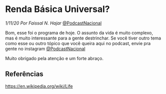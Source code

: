 <!-- 5u0Ig6cQyJAYnvxZTOzHn5 -->
# Renda Básica Universal? 
*1/11/20* 
*Por Faissal N. Hajar* 
[@PodcastNacional](https://www.instagram.com/podcastnacional/)




Bom, esse foi o programa de hoje.
O assunto da vida é muito complexo, mas é muito interessante para a gente destrinchar. Se você tiver outro tema como esse ou outro tópico que você queira aqui no podcast, envie pra gente no instagram [@PodcastNacional](https://www.instagram.com/podcastnacional/)

Muito obrigado pela atenção e um forte abraço.

## Referências

<https://en.wikipedia.org/wiki/Life>